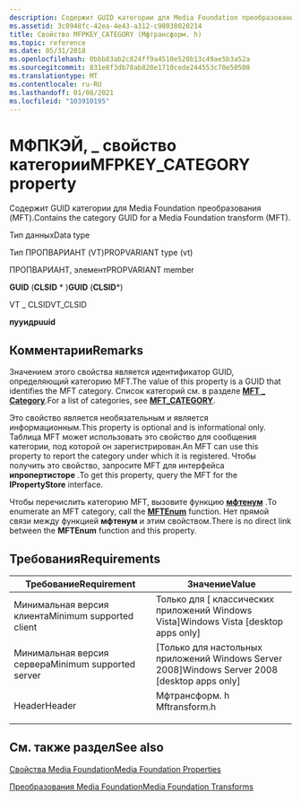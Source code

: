 ```yaml
---
description: Содержит GUID категории для Media Foundation преобразования (MFT).
ms.assetid: 3c0948fc-42ea-4e43-a312-c98038020214
title: Свойство MFPKEY_CATEGORY (Мфтрансформ. h)
ms.topic: reference
ms.date: 05/31/2018
ms.openlocfilehash: 0bbb83ab2c824ff9a4510e520b13c49ae5b3a52a
ms.sourcegitcommit: 831e8f3db78ab820e1710cede244553c70e50500
ms.translationtype: MT
ms.contentlocale: ru-RU
ms.lasthandoff: 01/08/2021
ms.locfileid: "103910195"
---
```

# <a name="mfpkey_category-property"></a><span data-ttu-id="4db54-103">МФПКЭЙ, \_ свойство категории</span><span class="sxs-lookup"><span data-stu-id="4db54-103">MFPKEY\_CATEGORY property</span></span>

<span data-ttu-id="4db54-104">Содержит GUID категории для Media Foundation преобразования (MFT).</span><span class="sxs-lookup"><span data-stu-id="4db54-104">Contains the category GUID for a Media Foundation transform (MFT).</span></span>



<span data-ttu-id="4db54-105">Тип данных</span><span class="sxs-lookup"><span data-stu-id="4db54-105">Data type</span></span>

<span data-ttu-id="4db54-106">Тип ПРОПВАРИАНТ (VT)</span><span class="sxs-lookup"><span data-stu-id="4db54-106">PROPVARIANT type (vt)</span></span>

<span data-ttu-id="4db54-107">ПРОПВАРИАНТ, элемент</span><span class="sxs-lookup"><span data-stu-id="4db54-107">PROPVARIANT member</span></span>

<span data-ttu-id="4db54-108">**GUID** (**CLSID** \* )</span><span class="sxs-lookup"><span data-stu-id="4db54-108">**GUID** (**CLSID**\*)</span></span>

<span data-ttu-id="4db54-109">VT \_ CLSID</span><span class="sxs-lookup"><span data-stu-id="4db54-109">VT\_CLSID</span></span>

<span data-ttu-id="4db54-110">**пууид**</span><span class="sxs-lookup"><span data-stu-id="4db54-110">**puuid**</span></span>



## <a name="remarks"></a><span data-ttu-id="4db54-111">Комментарии</span><span class="sxs-lookup"><span data-stu-id="4db54-111">Remarks</span></span>

<span data-ttu-id="4db54-112">Значением этого свойства является идентификатор GUID, определяющий категорию MFT.</span><span class="sxs-lookup"><span data-stu-id="4db54-112">The value of this property is a GUID that identifies the MFT category.</span></span> <span data-ttu-id="4db54-113">Список категорий см. в разделе [**MFT \_ Category**](mft-category.md).</span><span class="sxs-lookup"><span data-stu-id="4db54-113">For a list of categories, see [**MFT\_CATEGORY**](mft-category.md).</span></span>

<span data-ttu-id="4db54-114">Это свойство является необязательным и является информационным.</span><span class="sxs-lookup"><span data-stu-id="4db54-114">This property is optional and is informational only.</span></span> <span data-ttu-id="4db54-115">Таблица MFT может использовать это свойство для сообщения категории, под которой он зарегистрирован.</span><span class="sxs-lookup"><span data-stu-id="4db54-115">An MFT can use this property to report the category under which it is registered.</span></span> <span data-ttu-id="4db54-116">Чтобы получить это свойство, запросите MFT для интерфейса **ипропертисторе** .</span><span class="sxs-lookup"><span data-stu-id="4db54-116">To get this property, query the MFT for the **IPropertyStore** interface.</span></span>

<span data-ttu-id="4db54-117">Чтобы перечислить категорию MFT, вызовите функцию [**мфтенум**](/windows/desktop/api/mfapi/nf-mfapi-mftenum) .</span><span class="sxs-lookup"><span data-stu-id="4db54-117">To enumerate an MFT category, call the [**MFTEnum**](/windows/desktop/api/mfapi/nf-mfapi-mftenum) function.</span></span> <span data-ttu-id="4db54-118">Нет прямой связи между функцией **мфтенум** и этим свойством.</span><span class="sxs-lookup"><span data-stu-id="4db54-118">There is no direct link between the **MFTEnum** function and this property.</span></span>

## <a name="requirements"></a><span data-ttu-id="4db54-119">Требования</span><span class="sxs-lookup"><span data-stu-id="4db54-119">Requirements</span></span>



| <span data-ttu-id="4db54-120">Требование</span><span class="sxs-lookup"><span data-stu-id="4db54-120">Requirement</span></span> | <span data-ttu-id="4db54-121">Значение</span><span class="sxs-lookup"><span data-stu-id="4db54-121">Value</span></span> |
|-------------------------------------|------------------------------------------------------------------------------------------|
| <span data-ttu-id="4db54-122">Минимальная версия клиента</span><span class="sxs-lookup"><span data-stu-id="4db54-122">Minimum supported client</span></span><br/> | <span data-ttu-id="4db54-123">Только для \[ классических приложений Windows Vista\]</span><span class="sxs-lookup"><span data-stu-id="4db54-123">Windows Vista \[desktop apps only\]</span></span><br/>                                           |
| <span data-ttu-id="4db54-124">Минимальная версия сервера</span><span class="sxs-lookup"><span data-stu-id="4db54-124">Minimum supported server</span></span><br/> | <span data-ttu-id="4db54-125">\[Только для настольных приложений Windows Server 2008\]</span><span class="sxs-lookup"><span data-stu-id="4db54-125">Windows Server 2008 \[desktop apps only\]</span></span><br/>                                     |
| <span data-ttu-id="4db54-126">Header</span><span class="sxs-lookup"><span data-stu-id="4db54-126">Header</span></span><br/>                   | <dl> <span data-ttu-id="4db54-127"><dt>Мфтрансформ. h</dt></span><span class="sxs-lookup"><span data-stu-id="4db54-127"><dt>Mftransform.h</dt></span></span> </dl> |



## <a name="see-also"></a><span data-ttu-id="4db54-128">См. также раздел</span><span class="sxs-lookup"><span data-stu-id="4db54-128">See also</span></span>

<dl> <dt>

[<span data-ttu-id="4db54-129">Свойства Media Foundation</span><span class="sxs-lookup"><span data-stu-id="4db54-129">Media Foundation Properties</span></span>](media-foundation-properties.md)
</dt> <dt>

[<span data-ttu-id="4db54-130">Преобразования Media Foundation</span><span class="sxs-lookup"><span data-stu-id="4db54-130">Media Foundation Transforms</span></span>](media-foundation-transforms.md)
</dt> </dl>

 

 





